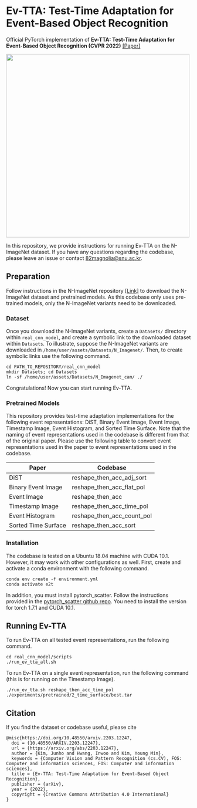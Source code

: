 # Ev-TTA: Test-Time Adaptation for Event-Based Object Recognition
Official PyTorch implementation of **Ev-TTA: Test-Time Adaptation for Event-Based Object Recognition (CVPR 2022)**
[[Paper]](https://arxiv.org/abs/2203.12247)

[<img src="ev.png" width="500"/>](evtta.png)

In this repository, we provide instructions for running Ev-TTA on the N-ImageNet dataset.
If you have any questions regarding the codebase, please leave an issue or contact 82magnolia@snu.ac.kr.

## Preparation
Follow instructions in the N-ImageNet repository [[Link]](https://github.com/82magnolia/n_imagenet) to download the N-ImageNet dataset and pretrained models.
As this codebase only uses pre-trained models, only the N-ImageNet variants need to be downloaded.

### Dataset
Once you download the N-ImageNet variants, create a `Datasets/` directory within `real_cnn_model`, and create a symbolic link to the downloaded dataset within `Datasets`.
To illustrate, suppose the N-ImageNet variants are downloaded in `/home/user/assets/Datasets/N_Imagenet/`.
Then, to create symbolic links use the following command.
```
cd PATH_TO_REPOSITORY/real_cnn_model
mkdir Datasets; cd Datasets
ln -sf /home/user/assets/Datasets/N_Imagenet_cam/ ./
```
Congratulations! Now you can start running Ev-TTA.

### Pretrained Models
This repository provides test-time adaptation implementations for the following event representations: DiST, Binary Event Image, Event Image, Timestamp Image, Event Histogram, and Sorted Time Surface.
Note that the naming of event representations used in the codebase is different from that of the original paper. 
Please use the following table to convert event representations used in the paper to event representations used in the codebase.

| Paper               | Codebase                   |
|---------------------|----------------------------|
| DiST                | reshape_then_acc_adj_sort  |
| Binary Event Image  | reshape_then_acc_flat_pol  |
| Event Image         | reshape_then_acc           |
| Timestamp Image     | reshape_then_acc_time_pol  |
| Event Histogram     | reshape_then_acc_count_pol |
| Sorted Time Surface | reshape_then_acc_sort      |

### Installation
The codebase is tested on a Ubuntu 18.04 machine with CUDA 10.1. However, it may work with other configurations as well.
First, create and activate a conda environment with the following command.
```
conda env create -f environment.yml
conda activate e2t
```
In addition, you must install pytorch_scatter. Follow the instructions provided in the [pytorch_scatter github repo](https://github.com/rusty1s/pytorch_scatter). You need to install the version for torch 1.7.1 and CUDA 10.1.

## Running Ev-TTA
To run Ev-TTA on all tested event representations, run the following command.
```
cd real_cnn_model/scripts
./run_ev_tta_all.sh
```

To run Ev-TTA on a single event representation, run the following command (this is for running on the Timestamp Image).
```
./run_ev_tta.sh reshape_then_acc_time_pol ./experiments/pretrained/2_time_surface/best.tar
```

## Citation
If you find the dataset or codebase useful, please cite

```
@misc{https://doi.org/10.48550/arxiv.2203.12247,
  doi = {10.48550/ARXIV.2203.12247},
  url = {https://arxiv.org/abs/2203.12247},
  author = {Kim, Junho and Hwang, Inwoo and Kim, Young Min},
  keywords = {Computer Vision and Pattern Recognition (cs.CV), FOS: Computer and information sciences, FOS: Computer and information sciences},
  title = {Ev-TTA: Test-Time Adaptation for Event-Based Object Recognition},
  publisher = {arXiv},
  year = {2022},
  copyright = {Creative Commons Attribution 4.0 International}
}
```
